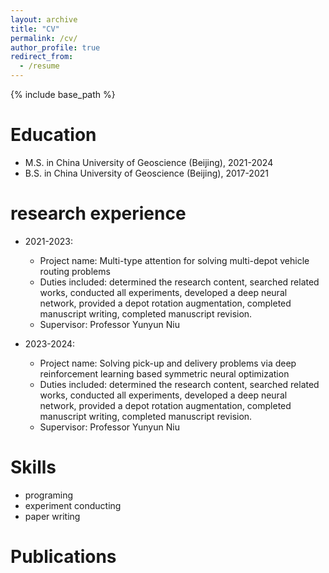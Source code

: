 ```yaml
---
layout: archive
title: "CV"
permalink: /cv/
author_profile: true
redirect_from:
  - /resume
---
```


{% include base_path %}

Education
======
* M.S. in China University of Geoscience (Beijing), 2021-2024
* B.S. in China University of Geoscience (Beijing), 2017-2021

research experience
======
* 2021-2023: 
  * Project name: Multi-type attention for solving multi-depot vehicle routing problems
  * Duties included: determined the research content, searched related works, conducted all experiments, developed a deep neural network, provided a depot rotation augmentation, completed manuscript writing, completed manuscript revision.
  * Supervisor: Professor Yunyun Niu

* 2023-2024:
  * Project name: Solving pick-up and delivery problems via deep reinforcement learning based symmetric neural optimization
  * Duties included: determined the research content, searched related works, conducted all experiments, developed a deep neural network, provided a depot rotation augmentation, completed manuscript writing, completed manuscript revision.
  * Supervisor: Professor Yunyun Niu
  
Skills
======
* programing
* experiment conducting
* paper writing

Publications
======

